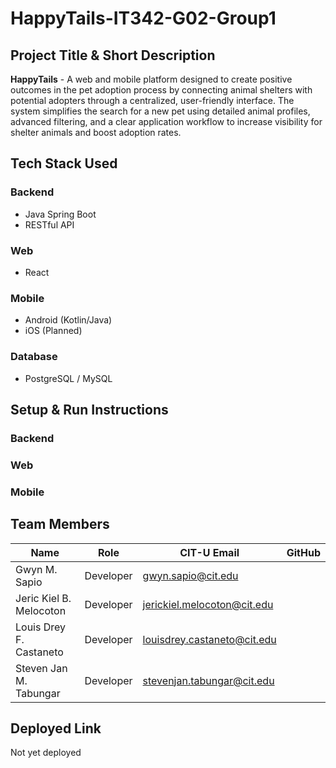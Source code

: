 # HappyTails-IT342-G02-Group1

## Project Title & Short Description
**HappyTails** - A web and mobile platform designed to create positive outcomes in the pet adoption process by connecting animal shelters with potential adopters through a centralized, user-friendly interface. The system simplifies the search for a new pet using detailed animal profiles, advanced filtering, and a clear application workflow to increase visibility for shelter animals and boost adoption rates.

## Tech Stack Used
### Backend
- Java Spring Boot
- RESTful API

### Web
- React

### Mobile
- Android (Kotlin/Java)
- iOS (Planned)

### Database
- PostgreSQL / MySQL

## Setup & Run Instructions

### Backend


### Web



### Mobile


## Team Members
| Name | Role | CIT-U Email | GitHub |
|------|------|-------------|--------|
| Gwyn M. Sapio | Developer | gwyn.sapio@cit.edu | 
| Jeric Kiel B. Melocoton | Developer | jerickiel.melocoton@cit.edu | 
| Louis Drey F. Castaneto | Developer | louisdrey.castaneto@cit.edu | 
| Steven Jan M. Tabungar | Developer | stevenjan.tabungar@cit.edu | 

## Deployed Link
Not yet deployed
